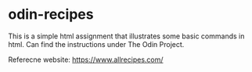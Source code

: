 # odin-recipes

This is a simple html assignment that illustrates some basic commands in html. Can find the instructions under The Odin Project. 

Referecne website: https://www.allrecipes.com/ 
